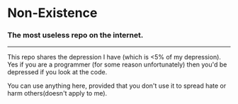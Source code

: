 # Non-Existence
### The most useless repo on the internet.
---
This repo shares the depression I have (which is <5% of my depression). Yes if you are a programmer (for some reason unfortunately) then you'd be depressed if you look at the code.

You can use anything here, provided that you don't use it to spread hate or harm others(doesn't apply to me).
